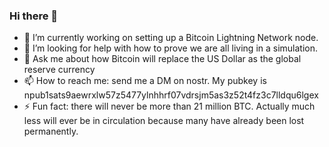 ### Hi there 👋

- 🔭 I’m currently working on setting up a Bitcoin Lightning Network node.
- 🤔 I’m looking for help with how to prove we are all living in a simulation.
- 💬 Ask me about how Bitcoin will replace the US Dollar as the global reserve currency
- 📫 How to reach me: send me a DM on nostr.  My pubkey is npub1sats9aewrxlw57z5477ylnhhrf07vdrsjm5as3z52t4fz3c7lldqu6lgex
- ⚡ Fun fact: there will never be more than 21 million BTC.  Actually much less will ever be in circulation because many have already been lost permanently.
